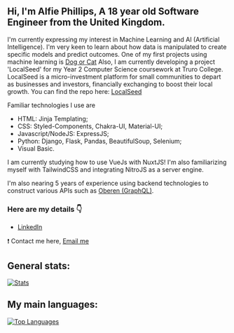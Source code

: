 ## Hi, I'm Alfie Phillips, A 18 year old Software Engineer from the United Kingdom.

I'm currently expressing my interest in Machine Learning and AI (Artificial Intelligence). I'm very keen to learn about how data is manipulated to create specific models and predict outcomes. One of my first projects using machine learning is [Dog or Cat](https://github.com/alfiephillips/dog-or-cat) Also, I am currently developing a project 'LocalSeed' for my Year 2 Computer Science coursework at Truro College. LocalSeed is a micro-investment platform for small communities to depart as businesses and investors, financially exchanging to boost their local growth. You can find the repo here: [LocalSeed](https://github.com/alfiephillips/localseed)

Familiar technologies I use are 
- HTML: Jinja Templating;
- CSS: Styled-Components, Chakra-UI, Material-UI;
- Javascript/NodeJS: ExpressJS;
- Python: Django, Flask, Pandas, BeautifulSoup, Selenium;
- Visual Basic.

I am currently studying how to use VueJs with NuxtJS! I'm also familiarizing myself with TailwindCSS and integrating NitroJS as a server engine.

I'm also nearing 5 years of experience using backend technologies to construct various APIs such as [Oberen (GraphQL)](https://github.com/oberen-hq/oberen/tree/prod/oberen__api).
### Here are my details 👇
* [LinkedIn](https://www.linkedin.com/in/alfiephillips/)

❗️ Contact me here, [Email me](mailto:mail@alfiephillips)
  
## General stats:
[![Stats](https://github-readme-stats.vercel.app/api?username=alfiephillips&show_icons=true&count_private=true&include_all_commits=true&theme=react)](https://github.com/alfiephillips?tab=repositories)

## My main languages:
[![Top Languages](https://github-readme-stats.vercel.app/api/top-langs/?username=alfiephillips&layout=compact&langs_count=3&theme=react)](https://github.com/alfiephillips?tab=repositories)
